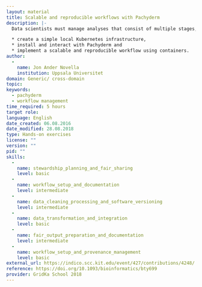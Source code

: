 ```yaml
---
layout: material
title: Scalable and reproducible workflows with Pachyderm
description: |-
  Data scientists must manage analyses that consist of multiple stages, large datasets and a great number of tools, all the while maintaining reproducibility of results. Amongst the variety of available tools to undertake parallel computations, Pachyderm is an open-source workflow-engine and distributed data processing tool that fulfils these needs by creating a data pipelining and data versioning layer on top of projects from the container ecosystem. In this workshop you will learn how to:

  * create a simple local Kubernetes infrastructure,
  * install and interact with Pachyderm and
  * implement a scalable and reproducible workflow using containers.
author: 
  - 
    name: Jon Ander Novella
    institution: Uppsala Universitet
domain: Generic/ cross-domain
topic: 
keywords: 
  - pachyderm
  - workflow management
time_required: 5 hours
target role: 
language: English
date_created: 06.08.2016
date_modified: 28.08.2018
type: Hands-on exercises
license: ""
version: ""
pid: ""
skills: 
  - 
    name: stewardship_planning_and_fair_sharing
    level: basic
  - 
    name: workflow_setup_and_documentation
    level: intermediate
  - 
    name: data_cleaning_processing_and_software_versioning
    level: intermediate
  - 
    name: data_transformation_and_integration
    level: basic
  - 
    name: fair_output_preparation_and_documentation
    level: intermediate
  - 
    name: workflow_setup_and_provenance_management
    level: basic
external_url: https://indico.scc.kit.edu/event/427/contributions/4248/
reference: https://doi.org/10.1093/bioinformatics/bty699
provider: GridKa School 2018
---
```

